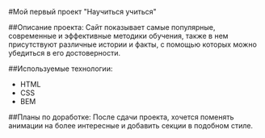 #Мой первый проект "Научиться учиться"

##Описание проекта:
Сайт показывает самые популярные, современные и эффективные методики обучения, также в нем присутствуют различные истории и факты, с помощью которых можно убедиться в его достоверности.

##Используемые технологии:

- HTML
- CSS
- BEM

##Планы по доработке:
После сдачи проекта, хочется поменять анимации на более интересные и добавить секции в подобном стиле.
